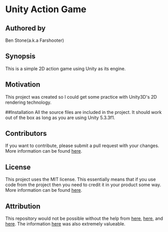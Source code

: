 # Unity Action Game
## Authored by
Ben Stone(a.k.a Farshooter)

## Synopsis
This is a simple 2D action game using Unity as its engine.

## Motivation
This project was created so I could get some practice with Unity3D's 2D rendering technology.

##Installation
All the source files are included in the project. It should work out of the box as long as you are using Unity 5.3.3f1. 


## Contributors 
If you want to contribute, please submit a pull request with your changes. More information can be found [here](https://help.github.com/articles/using-pull-requests/).

## License
This project uses the MIT license. This essentially means that if you use code from the project then you need to credit it in your product some way. More information can be found [here](http://choosealicense.com/).

## Attribution
This repository would not be possible without the help from [here](http://gamasutra.com/blogs/AlistairDoulin/20150304/237814/Git_for_Unity_Developers.php), [here](http://answers.unity3d.com/questions/369755/unity-on-github.html), and [here](http://kleber-swf.com/the-definitive-gitignore-for-unity-projects/). The information [here](http://stackoverflow.com/questions/31276535/updated-gitignore-but-files-still-being-tracked) was also extremely valueable.
